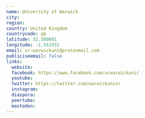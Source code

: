 ```yaml
---
name: University of Warwick
city:
region:
country: United Kingdom
countrycode: gb
latitude: 52.380081
longitude: -1.561931
email: xr-warwickuni@protonmail.com
publiciseemail: false
links:
  website:
  facebook: https://www.facebook.com/xrwarwickuni/
  youtube:
  twitter: https://twitter.com/warwickunixr
  instagram:
  diaspora:
  peertube:
  mastodon:
---
```

